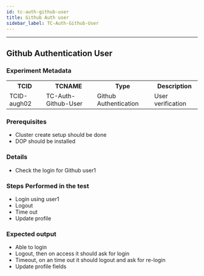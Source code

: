 ```yaml
---
id: tc-auth-github-user
title: Github Auth user
sidebar_label: TC-Auth-Github-User
---
```

------


## Github Authentication User

### Experiment Metadata

<table>
  <tr>
    <th> TCID </th>
    <th> TCNAME </th>
    <th> Type </th>
    <th> Description </th>
  </tr>
  <tr>
    <td> TCID-augh02 </td>
    <td> TC-Auth-Github-User </td>
    <td> Github Authentication </td>
    <td> User verification </td>
  </tr>
</table>

### Prerequisites
- Cluster create setup should be done
- DOP should be installed


### Details
- Check the login for Github user1 

### Steps Performed in the test

- Login using user1
- Logout
- Time out
- Update profile


### Expected output

- Able to login
- Logout, then on access it should ask for login
- Timeout, on an time out it should logout and ask for re-login
- Update profile fields


